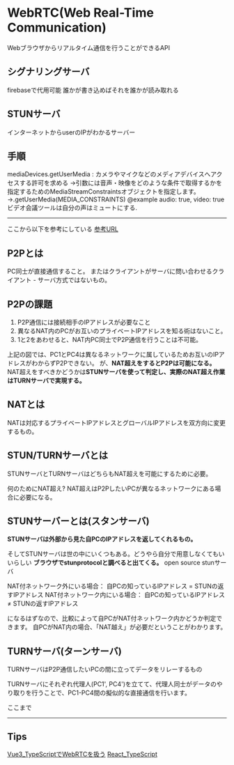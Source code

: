 # WebRTC(Web Real-Time Communication)

Webブラウザからリアルタイム通信を行うことができるAPI

## シグナリングサーバ
firebaseで代用可能
誰かが書き込めばそれを誰かが読み取れる

## STUNサーバ
インターネットからuserのIPがわかるサーバー


## 手順

mediaDevices.getUserMedia : カメラやマイクなどのメディアデバイスへアクセスする許可を求める
→引数には音声・映像をどのような条件で取得するかを指定するためのMediaStreamConstraintsオブジェクトを指定します。
→.getUserMedia(MEDIA_CONSTRAINTS) @example audio: true, video: true
ビデオ会議ツールは自分の声はミュートにする.

---
ここから以下を参考にしている
[参考URL](https://qiita.com/okyk/items/a405f827e23cb9ef3bde)

## P2Pとは

PC同士が直接通信すること。
またはクライアントがサーバに問い合わせるクライアント - サーバ方式ではないもの。

## P2Pの課題

1. P2P通信には接続相手のIPアドレスが必要なこと
2. 異なるNAT内のPCがお互いのプライベートIPアドレスを知る術はないこと。
3. 1と2をあわせると、NAT内PC同士でP2P通信を行うことは不可能。

上記の図では、PC1とPC4は異なるネットワークに属しているためお互いのIPアドレスがわからずP2Pできない。
が、**NAT超えをするとP2Pは可能になる。**
NAT超えをすべきかどうかは**STUNサーバを使って判定し、実際のNAT超え作業はTURNサーバで実現する。**

## NATとは

NATは対応するプライベートIPアドレスとグローバルIPアドレスを双方向に変更するもの。

## STUN/TURNサーバとは

STUNサーバとTURNサーバはどちらもNAT超えを可能にするために必要。

何のためにNAT超え?
NAT超えはP2PしたいPCが異なるネットワークにある場合に必要になる。

## STUNサーバーとは(スタンサーバ)

**STUNサーバは外部から見た自PCのIPアドレスを返してくれるもの。**

そしてSTUNサーバは世の中にいくつもある。どうやら自分で用意しなくてもいいらしい
**ブラウザでstunprotocolと調べると出てくる。**
open source stunサーバ

NAT付ネットワーク外にいる場合： 自PCの知っているIPアドレス = STUNの返すIPアドレス
NAT付ネットワーク内にいる場合： 自PCの知っているIPアドレス ≠ STUNの返すIPアドレス


になるはずなので、比較によって自PCがNAT付ネットワーク内かどうか判定できます。
自PCがNAT内の場合、「NAT越え」が必要だということがわかります。


## TURNサーバ(ターンサーバ)

TURNサーバはP2P通信したいPCの間に立ってデータをリレーするもの


TURNサーバにそれぞれ代理人(PC1', PC4')を立てて、代理人同士がデータのやり取りを行うことで、PC1-PC4間の擬似的な直接通信を行います。

ここまで

---
## Tips


[Vue3_TypeScriptでWebRTCを扱う](https://tec.tecotec.co.jp/entry/2021/07/02/090000)
[React_TypeScript](https://qiita.com/watanabeso/items/028800170aa17789b26e)

